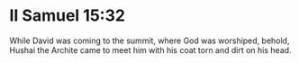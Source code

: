 # II Samuel 15:32

While David was coming to the summit, where God was worshiped, behold, Hushai the Archite came to meet him with his coat torn and dirt on his head.

